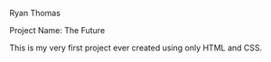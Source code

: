 Ryan Thomas

Project Name: The Future

This is my very first project ever created using only HTML and CSS.